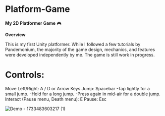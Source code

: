 # Platform-Game

**My 2D Platformer Game** 🎮

**Overview**

This is my first Unity platformer. While I followed a few tutorials by Pandemonium, the majority of the game design, mechanics, and features were developed independently by me. The game is still work in progress.

# Controls:

Move Left/Right: A / D or Arrow Keys
Jump: Spacebar 
      -Tap lightly for a small jump.
      -Hold for a long jump.
      -Press again in mid-air for a double jump.
Interact (Pause menu, Death menu): E
Pause: Esc


![Demo - 1733483603217 (1)](https://github.com/user-attachments/assets/1eeb8da8-b79c-4932-bc23-d1237c48370d)





